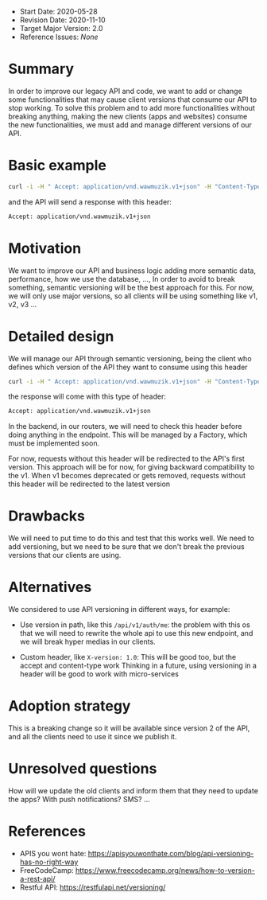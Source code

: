 - Start Date: 2020-05-28
- Revision Date: 2020-11-10
- Target Major Version: 2.0
- Reference Issues: *None*

# Summary

In order to improve our legacy API and code, we want to add or change some functionalities that may cause client versions that consume our API to stop working. To solve this problem and to add more functionalities without breaking anything, making the new clients (apps and websites) consume the new functionalities, we must add and manage different versions of our API.

# Basic example

```bash
curl -i -H " Accept: application/vnd.wawmuzik.v1+json" -H "Content-Type: application/json" http://app.wawmuzik.com/auth/login
```

and the API will send a response with this header:

```bash
Accept: application/vnd.wawmuzik.v1+json
```

# Motivation

We want to improve our API and business logic adding more semantic data, performance, how we use the database, ..., In order to avoid to break something, semantic versioning will be the best approach for this. For now, we will only use major versions, so all clients will be using something like v1, v2, v3 ...

# Detailed design

We will manage our API through semantic versioning, being the client who defines which version of the API they want to consume using this header

```bash
curl -i -H " Accept: application/vnd.wawmuzik.v1+json" -H "Content-Type: application/json" http://app.wawmuzik.com/auth/login
```

the response will come with this type of header:

```bash
Accept: application/vnd.wawmuzik.v1+json
```

In the backend, in our routers, we will need to check this header before doing anything in the endpoint. This will be managed by a Factory, which must be implemented soon.

For now, requests without this header will be redirected to the API's first version. This approach will be for now, for giving backward compatibility to the v1. When v1 becomes deprecated or gets removed, requests without this header will be redirected to the latest version

# Drawbacks

We will need to put time to do this and test that this works well. We need to add versioning, but we need to be sure that we don't break the previous versions that our clients are using.

# Alternatives

We considered to use API versioning in different ways, for example:

* Use version in path, like this `/api/v1/auth/me`: the problem with this os that we will need to rewrite the whole api to use this new endpoint, and we will break hyper medias in our clients.

* Custom header, like `X-version: 1.0`: This will be good too, but the accept and content-type work
Thinking in a future, using versioning in a header will be good to work with micro-services

# Adoption strategy

This is a breaking change so it will be available since version 2 of the API, and all the clients need to use it since we publish it.

# Unresolved questions

How will we update the old clients and inform them that they need to update the apps? With push notifications? SMS? ...

# References

* APIS you wont hate: https://apisyouwonthate.com/blog/api-versioning-has-no-right-way
* FreeCodeCamp: https://www.freecodecamp.org/news/how-to-version-a-rest-api/
* Restful API: https://restfulapi.net/versioning/